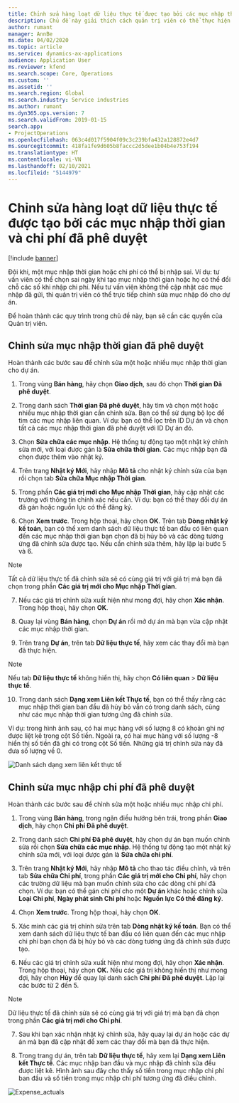 ```yaml
---
title: Chỉnh sửa hàng loạt dữ liệu thực tế được tạo bởi các mục nhập thời gian và chi phí đã phê duyệt
description: Chủ đề này giải thích cách quản trị viên có thể thực hiện chỉnh sửa từng phần hoặc hàng loạt đối với các mục nhập thời gian hoặc chi phí đã phê duyệt trước đó nếu chưa hoàn tất thanh toán.
author: rumant
manager: AnnBe
ms.date: 04/02/2020
ms.topic: article
ms.service: dynamics-ax-applications
audience: Application User
ms.reviewer: kfend
ms.search.scope: Core, Operations
ms.custom: ''
ms.assetid: ''
ms.search.region: Global
ms.search.industry: Service industries
ms.author: rumant
ms.dyn365.ops.version: 7
ms.search.validFrom: 2019-01-15
search.app:
- ProjectOperations
ms.openlocfilehash: 063c4d017f5904f09c3c239bfa432a128872e4d7
ms.sourcegitcommit: 418fa1fe9d605b8faccc2d5dee1b04b4e753f194
ms.translationtype: HT
ms.contentlocale: vi-VN
ms.lasthandoff: 02/10/2021
ms.locfileid: "5144979"
---
```

# <a name="bulk-corrections-of-actuals-created-by-approved-time-and-expense-entries"></a>Chỉnh sửa hàng loạt dữ liệu thực tế được tạo bởi các mục nhập thời gian và chi phí đã phê duyệt

[!include [banner](../includes/psa-now-project-operations.md)]

Đôi khi, một mục nhập thời gian hoặc chi phí có thể bị nhập sai. Ví dụ: tư vấn viên có thể chọn sai ngày khi tạo mục nhập thời gian hoặc họ có thể đổi chỗ các số khi nhập chi phí. Nếu tư vấn viên không thể cập nhật các mục nhập đã gửi, thì quản trị viên có thể trực tiếp chỉnh sửa mục nhập đó cho dự án.

Để hoàn thành các quy trình trong chủ đề này, bạn sẽ cần các quyền của Quản trị viên.

## <a name="correct-approved-time-entries"></a>Chỉnh sửa mục nhập thời gian đã phê duyệt     

Hoàn thành các bước sau để chỉnh sửa một hoặc nhiều mục nhập thời gian cho dự án.

1. Trong vùng **Bán hàng**, hãy chọn **Giao dịch**, sau đó chọn **Thời gian Đã phê duyệt**. 

2. Trong danh sách **Thời gian Đã phê duyệt**, hãy tìm và chọn một hoặc nhiều mục nhập thời gian cần chỉnh sửa. Bạn có thể sử dụng bộ lọc để tìm các mục nhập liên quan. Ví dụ: bạn có thể lọc trên ID Dự án và chọn tất cả các mục nhập thời gian đã phê duyệt với ID Dự án đó.

3. Chọn **Sửa chữa các mục nhập**. Hệ thống tự động tạo một nhật ký chỉnh sửa mới, với loại được gán là **Sửa chữa thời gian**. Các mục nhập bạn đã chọn được thêm vào nhật ký. 

4. Trên trang **Nhật ký Mới**, hãy nhập **Mô tả** cho nhật ký chỉnh sửa của bạn rồi chọn tab **Sửa chữa Mục nhập Thời gian**.  
5. Trong phần **Các giá trị mới cho Mục nhập Thời gian**, hãy cập nhật các trường với thông tin chính xác nếu cần. Ví dụ: bạn có thể thay đổi dự án đã gán hoặc nguồn lực có thể đăng ký.

6. Chọn **Xem trước**. Trong hộp thoại, hãy chọn **OK**. Trên tab **Dòng nhật ký kế toán**, bạn có thể xem danh sách dữ liệu thực tế ban đầu có liên quan đến các mục nhập thời gian bạn chọn đã bị hủy bỏ và các dòng tương ứng đã chỉnh sửa được tạo. Nếu cần chỉnh sửa thêm, hãy lặp lại bước 5 và 6. 

> [!NOTE]
> Tất cả dữ liệu thực tế đã chỉnh sửa sẽ có cùng giá trị với giá trị mà bạn đã chọn trong phần **Các giá trị mới cho Mục nhập Thời gian**.

7. Nếu các giá trị chỉnh sửa xuất hiện như mong đợi, hãy chọn **Xác nhận**. Trong hộp thoại, hãy chọn **OK**.

8. Quay lại vùng **Bán hàng**, chọn **Dự án** rồi mở dự án mà bạn vừa cập nhật các mục nhập thời gian. 

9. Trên trang **Dự án**, trên tab **Dữ liệu thực tế**, hãy xem các thay đổi mà bạn đã thực hiện. 

> [!NOTE]
> Nếu tab **Dữ liệu thực tế** không hiển thị, hãy chọn **Có liên quan** > **Dữ liệu thực tế**.  

10. Trong danh sách **Dạng xem Liên kết Thực tế**, bạn có thể thấy rằng các mục nhập thời gian ban đầu đã hủy bỏ vẫn có trong danh sách, cũng như các mục nhập thời gian tương ứng đã chỉnh sửa. 

Ví dụ: trong hình ảnh sau, có hai mục hàng với số lượng 8 có khoản ghi nợ được liệt kê trong cột Số tiền. Ngoài ra, có hai mục hàng với số lượng -8 hiển thị số tiền đã ghi có trong cột Số tiền. Những giá trị chỉnh sửa này đã đưa số lượng về 0.

![Danh sách dạng xem liên kết thực tế](https://github.com/MicrosoftDocs/dynamics-365-customer-engagement-pr/blob/bulk-corrections-actuals-created-by-approved-time-expense-entries.md/time-actuals.png)
 
## <a name="correct-approved-expense-entries"></a>Chỉnh sửa mục nhập chi phí đã phê duyệt

Hoàn thành các bước sau để chỉnh sửa một hoặc nhiều mục nhập chi phí. 

1. Trong vùng **Bán hàng**, trong ngăn điều hướng bên trái, trong phần **Giao dịch**, hãy chọn **Chi phí Đã phê duyệt**.

2. Trong danh sách **Chi phí Đã phê duyệt**, hãy chọn dự án bạn muốn chỉnh sửa rồi chọn **Sửa chữa các mục nhập**. Hệ thống tự động tạo một nhật ký chỉnh sửa mới, với loại được gán là **Sửa chữa chi phí**. 

3. Trên trang **Nhật ký Mới**, hãy nhập **Mô tả** cho thao tác điều chỉnh, và trên tab **Sửa chữa Chi phí**, trong phần **Các giá trị mới cho Chi phí**, hãy chọn các trường dữ liệu mà bạn muốn chỉnh sửa cho các dòng chi phí đã chọn. Ví dụ: bạn có thể gán chi phí cho một **Dự án** khác hoặc chỉnh sửa **Loại Chi phí**, **Ngày phát sinh Chi phí** hoặc **Nguồn lực Có thể đăng ký**.

4. Chọn **Xem trước**. Trong hộp thoại, hãy chọn **OK**. 

5. Xác minh các giá trị chỉnh sửa trên tab **Dòng nhật ký kế toán**. Bạn có thể xem danh sách dữ liệu thực tế ban đầu có liên quan đến các mục nhập chi phí bạn chọn đã bị hủy bỏ và các dòng tương ứng đã chỉnh sửa được tạo.

6. Nếu các giá trị chỉnh sửa xuất hiện như mong đợi, hãy chọn **Xác nhận**. Trong hộp thoại, hãy chọn **OK.** Nếu các giá trị không hiển thị như mong đợi, hãy chọn **Hủy** để quay lại danh sách **Chi phí Đã phê duyệt**. Lặp lại các bước từ 2 đến 5. 

> [!NOTE]
> Dữ liệu thực tế đã chỉnh sửa sẽ có cùng giá trị với giá trị mà bạn đã chọn trong phần **Các giá trị mới cho Chi phí**.

7. Sau khi bạn xác nhận nhật ký chỉnh sửa, hãy quay lại dự án hoặc các dự án mà bạn đã cập nhật để xem các thay đổi mà bạn đã thực hiện.  

8. Trong trang dự án, trên tab **Dữ liệu thực tế**, hãy xem lại **Dạng xem Liên kết Thực tế**. Các mục nhập ban đầu và mục nhập đã chỉnh sửa đều được liệt kê. Hình ảnh sau đây cho thấy số tiền trong mục nhập chi phí ban đầu và số tiền trong mục nhập chi phí tương ứng đã điều chỉnh. 

![Expense_actuals](https://user-images.githubusercontent.com/60806505/77122219-4cd52900-69fa-11ea-8349-ccd2ffebf640.png)
